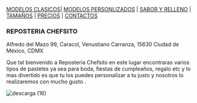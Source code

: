 [MODELOS CLASICOS](./MODELOS_CLASICOS.md)| [MODELOS PERSONLIZADOS](./MODELOS_PERSONALIZADOS.md) | [SABOR Y RELLENO](./SABOR_Y_RELLENO.md) | [TAMAÑOS](./TAMAÑOS.md) | [PRECIOS](./PRECIOS.md) | [CONTACTOS](./CONTACTOS.md)

### REPOSTERIA CHEFSITO 

Alfredo del Mazo 99, Caracol, Venustiano Carranza, 15630 Ciudad de México, CDMX

Que tal bienvenido a Reposteria Chefsito en este lugar encontraras varios tipos de pasteles ya sea para boda, fiestas de cumpleaños, regalo etc y lo mas divertido es que tu los puedes personalizar a tu justo y nosotros lo realizaremos  con mucho gusto .

![descarga (16)](https://user-images.githubusercontent.com/99769850/158880406-fdd297c2-b4bd-467f-ab47-e86476df5987.jpg)

